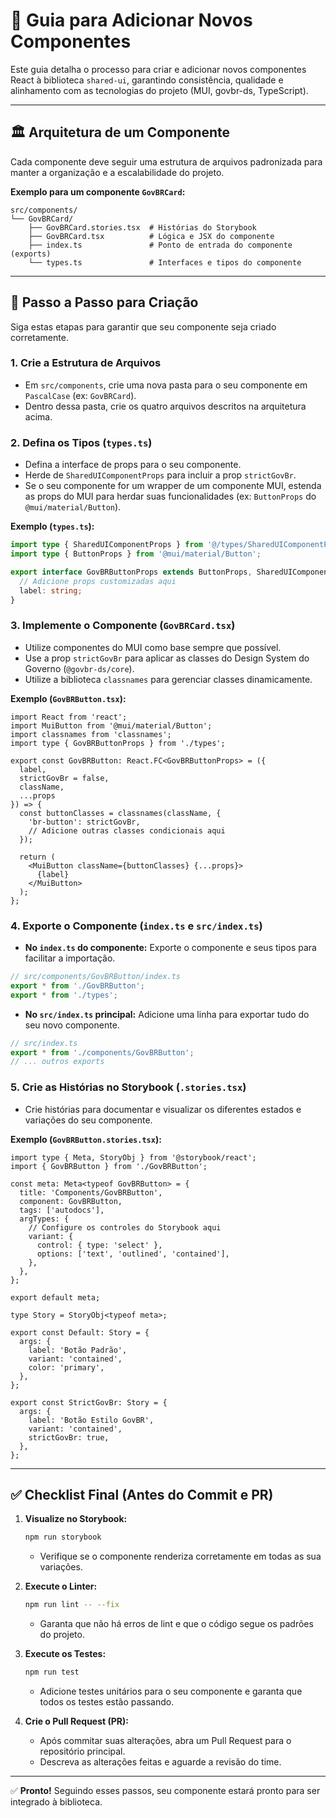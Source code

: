 # 📝 Guia para Adicionar Novos Componentes

Este guia detalha o processo para criar e adicionar novos componentes React à biblioteca `shared-ui`, garantindo consistência, qualidade e alinhamento com as tecnologias do projeto (MUI, govbr-ds, TypeScript).

---

## 🏛️ Arquitetura de um Componente

Cada componente deve seguir uma estrutura de arquivos padronizada para manter a organização e a escalabilidade do projeto.

**Exemplo para um componente `GovBRCard`:**

```
src/components/
└── GovBRCard/
    ├── GovBRCard.stories.tsx  # Histórias do Storybook
    ├── GovBRCard.tsx          # Lógica e JSX do componente
    ├── index.ts               # Ponto de entrada do componente (exports)
    └── types.ts               # Interfaces e tipos do componente
```

---

## 🚀 Passo a Passo para Criação

Siga estas etapas para garantir que seu componente seja criado corretamente.

### 1. Crie a Estrutura de Arquivos

- Em `src/components`, crie uma nova pasta para o seu componente em `PascalCase` (ex: `GovBRCard`).
- Dentro dessa pasta, crie os quatro arquivos descritos na arquitetura acima.

### 2. Defina os Tipos (`types.ts`)

- Defina a interface de props para o seu componente.
- Herde de `SharedUIComponentProps` para incluir a prop `strictGovBr`.
- Se o seu componente for um wrapper de um componente MUI, estenda as props do MUI para herdar suas funcionalidades (ex: `ButtonProps` do `@mui/material/Button`).

**Exemplo (`types.ts`):**

```ts
import type { SharedUIComponentProps } from '@/types/SharedUIComponentProps';
import type { ButtonProps } from '@mui/material/Button';

export interface GovBRButtonProps extends ButtonProps, SharedUIComponentProps {
  // Adicione props customizadas aqui
  label: string;
}
```

### 3. Implemente o Componente (`GovBRCard.tsx`)

- Utilize componentes do MUI como base sempre que possível.
- Use a prop `strictGovBr` para aplicar as classes do Design System do Governo (`@govbr-ds/core`).
- Utilize a biblioteca `classnames` para gerenciar classes dinamicamente.

**Exemplo (`GovBRButton.tsx`):**

```tsx
import React from 'react';
import MuiButton from '@mui/material/Button';
import classnames from 'classnames';
import type { GovBRButtonProps } from './types';

export const GovBRButton: React.FC<GovBRButtonProps> = ({
  label,
  strictGovBr = false,
  className,
  ...props
}) => {
  const buttonClasses = classnames(className, {
    'br-button': strictGovBr,
    // Adicione outras classes condicionais aqui
  });

  return (
    <MuiButton className={buttonClasses} {...props}>
      {label}
    </MuiButton>
  );
};
```

### 4. Exporte o Componente (`index.ts` e `src/index.ts`)

- **No `index.ts` do componente:** Exporte o componente e seus tipos para facilitar a importação.

```ts
// src/components/GovBRButton/index.ts
export * from './GovBRButton';
export * from './types';
```

- **No `src/index.ts` principal:** Adicione uma linha para exportar tudo do seu novo componente.

```ts
// src/index.ts
export * from './components/GovBRButton';
// ... outros exports
```

### 5. Crie as Histórias no Storybook (`.stories.tsx`)

- Crie histórias para documentar e visualizar os diferentes estados e variações do seu componente.

**Exemplo (`GovBRButton.stories.tsx`):**

```tsx
import type { Meta, StoryObj } from '@storybook/react';
import { GovBRButton } from './GovBRButton';

const meta: Meta<typeof GovBRButton> = {
  title: 'Components/GovBRButton',
  component: GovBRButton,
  tags: ['autodocs'],
  argTypes: {
    // Configure os controles do Storybook aqui
    variant: {
      control: { type: 'select' },
      options: ['text', 'outlined', 'contained'],
    },
  },
};

export default meta;

type Story = StoryObj<typeof meta>;

export const Default: Story = {
  args: {
    label: 'Botão Padrão',
    variant: 'contained',
    color: 'primary',
  },
};

export const StrictGovBr: Story = {
  args: {
    label: 'Botão Estilo GovBR',
    variant: 'contained',
    strictGovBr: true,
  },
};
```

---

## ✅ Checklist Final (Antes do Commit e PR)

1.  **Visualize no Storybook:**
    ```bash
    npm run storybook
    ```
    - Verifique se o componente renderiza corretamente em todas as sua variações.

2.  **Execute o Linter:**
    ```bash
    npm run lint -- --fix
    ```
    - Garanta que não há erros de lint e que o código segue os padrões do projeto.

3.  **Execute os Testes:**
    ```bash
    npm run test
    ```
    - Adicione testes unitários para o seu componente e garanta que todos os testes estão passando.

4.  **Crie o Pull Request (PR):**
    - Após commitar suas alterações, abra um Pull Request para o repositório principal.
    - Descreva as alterações feitas e aguarde a revisão do time.

---

✅ **Pronto!** Seguindo esses passos, seu componente estará pronto para ser integrado à biblioteca.

